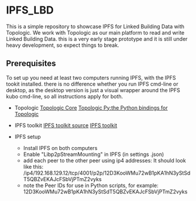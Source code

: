 # IPFS_LBD
This is a simple repository to showcase IPFS for Linked Building Data with Topologic.
We work with Topologic as our main platform to read and write Linked Building Data. this is a very early stage prototype and it is still under heavy development, so expect things to break.


## Prerequisites
To set up you need at least two computers running IPFS, with the IPFS tookit installed.
there is no difference whether you run IPFS cmd-line or desktop, as the desktop version is just a visual wrapper around the IPFS kubo cmd-line, so all instructions apply for both. 



* Topologic 
    [Topologic Core](https://github.com/wassimj/Topologic)
    [Topologic Py:the Python bindings for Topologic](https://github.com/wassimj/topologicpy)


* IPFS toolkit
    [IPFS toolkit source](https://github.com/emendir/IPFS-Toolkit-Python)
    [IPFS toolkit](https://pypi.org/project/IPFS-Toolkit/)

* IPFS setup
    - Install IPFS on both computers
    - Enable "Libp2pStreamMounting" in IPFS (in settings .json)
    - add each peer to the other peer using ip4 addresses: It should look like this: 
/ip4/192.168.129.12/tcp/4001/p2p/12D3KooWMu72wB1pKA1hN3yStSdT5QBZvEKAJcFSbVjPTmZ2vyks
    - note the Peer IDs for use in Python scripts, for example: 
    12D3KooWMu72wB1pKA1hN3yStSdT5QBZvEKAJcFSbVjPTmZ2vyks
